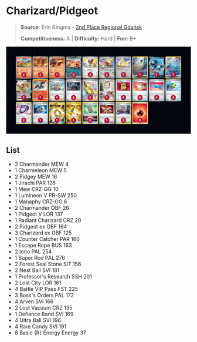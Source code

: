 # Charizard/Pidgeot

> **Source**: Erin Kingma - [2nd Place Regional Gdańsk](https://limitlesstcg.com/decks/list/9210)
> 
> **Competitiveness:** A | **Difficulty:** Hard | **Fun:** B+

![decklist](../../!Images/Standard/8BST-PAR/Charizard-Pidgeot.png)

## List
* 2 Charmander MEW 4
* 1 Charmeleon MEW 5
* 2 Pidgey MEW 16
* 1 Jirachi PAR 126
* 1 Mew CRZ-GG 10
* 1 Lumineon V PR-SW 250
* 1 Manaphy CRZ-GG 6
* 2 Charmander OBF 26
* 1 Pidgeot V LOR 137
* 1 Radiant Charizard CRZ 20
* 2 Pidgeot ex OBF 164
* 3 Charizard ex OBF 125
* 1 Counter Catcher PAR 160
* 1 Escape Rope BUS 163
* 2 Iono PAL 254
* 1 Super Rod PAL 276
* 2 Forest Seal Stone SIT 156
* 2 Nest Ball SVI 181
* 1 Professor's Research SSH 201
* 2 Lost City LOR 161
* 4 Battle VIP Pass FST 225
* 3 Boss's Orders PAL 172
* 4 Arven SVI 166
* 2 Lost Vacuum CRZ 135
* 1 Defiance Band SVI 169
* 4 Ultra Ball SVI 196
* 4 Rare Candy SVI 191
* 8 Basic {R} Energy Energy 37
